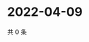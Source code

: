 # 2022-04-09

共 0 条

<!-- BEGIN WEIBO -->
<!-- 最后更新时间 Sat Apr 09 2022 06:01:32 GMT+0800 (China Standard Time) -->

<!-- END WEIBO -->
